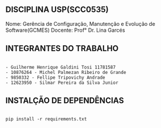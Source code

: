 ## DISCIPLINA USP(SCC0535)

Nome: Gerência de Configuração, Manutenção e Evolução de Software(GCMES)
Docente: Prof° Dr. Lina Garcés

## INTEGRANTES DO TRABALHO

```

- Guilherme Henrique Galdini Tosi 11781587
- 10876264 - Michel Palmezan Ribeiro de Grande
- 9850332 - Fellipe Tripovichy Andrade
- 12623950 - Silmar Pereira da Silva Junior

```

## INSTALÇÃO DE DEPENDÊNCIAS

```

pip install -r requirements.txt


```
